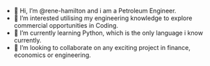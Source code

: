 - 👋 Hi, I’m @rene-hamilton and i am a Petroleum Engineer.
- 👀 I’m interested utilising my engineering knowledge to explore commercial opportunities in Coding.
- 🌱 I’m currently learning Python, which is the only language i know currently.
- 💞️ I’m looking to collaborate on any exciting project in finance, economics or engineering.

<!---
rene-hamilton/rene-hamilton is a ✨ special ✨ repository because its `README.md` (this file) appears on your GitHub profile.
You can click the Preview link to take a look at your changes.
--->
